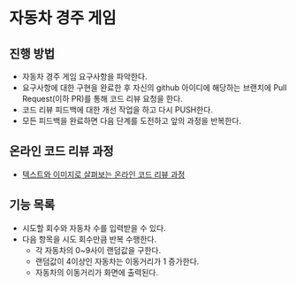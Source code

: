 # 자동차 경주 게임
## 진행 방법
* 자동차 경주 게임 요구사항을 파악한다.
* 요구사항에 대한 구현을 완료한 후 자신의 github 아이디에 해당하는 브랜치에 Pull Request(이하 PR)를 통해 코드 리뷰 요청을 한다.
* 코드 리뷰 피드백에 대한 개선 작업을 하고 다시 PUSH한다.
* 모든 피드백을 완료하면 다음 단계를 도전하고 앞의 과정을 반복한다.

## 온라인 코드 리뷰 과정
* [텍스트와 이미지로 살펴보는 온라인 코드 리뷰 과정](https://github.com/next-step/nextstep-docs/tree/master/codereview)

## 기능 목록
* 시도할 회수와 자동차 수를 입력받을 수 있다.
* 다음 항목을 시도 회수만큼 반복 수행한다.
  * 각 자동차의 0~9사이 랜덤값을 구한다.
  * 랜덤값이 4이상인 자동차는 이동거리가 1 증가한다.
  * 자동차의 이동거리가 화면에 출력된다.

